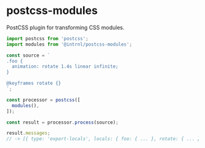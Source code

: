 # postcss-modules

PostCSS plugin for transforming CSS modules.

```js
import postcss from 'postcss';
import modules from '@intrnl/postcss-modules';

const source = `
.foo {
  animation: rotate 1.4s linear infinite;
}

@keyframes rotate {}
`;

const processor = postcss([
  modules(),
]);

const result = processor.process(source);

result.messages;
// -> [{ type: 'export-locals', locals: { foo: { ... }, rotate: { ... } } }]
```
